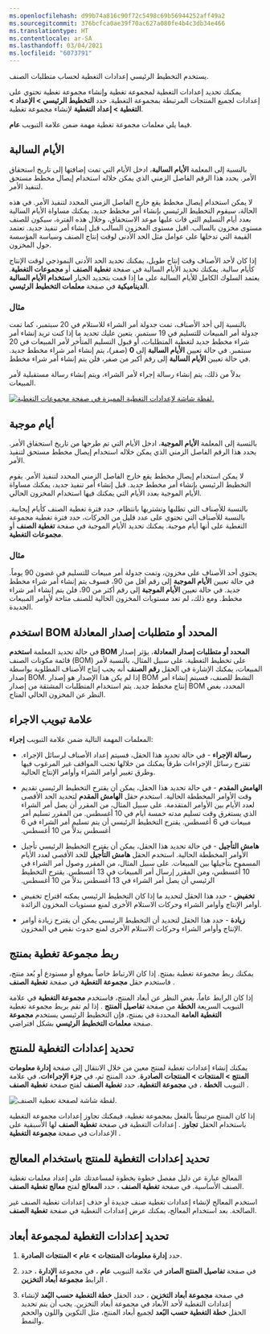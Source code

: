 ```yaml
---
ms.openlocfilehash: d99b74a816c90f72c5498c69b56944252aff49a2
ms.sourcegitcommit: 376bcfca0ae39f70ac627a080fe4b4c3db34e466
ms.translationtype: HT
ms.contentlocale: ar-SA
ms.lasthandoff: 03/04/2021
ms.locfileid: "6073791"
---
```

يستخدم التخطيط الرئيسي إعدادات التغطية لحساب متطلبات الصنف.

يمكنك تحديد إعدادات التغطية لمجموعة تغطية وإنشاء مجموعة تغطية تحتوي على إعدادات لجميع المنتجات المرتبطة بمجموعة التغطية. حدد **التخطيط الرئيسي > الإعداد > التغطية > إعداد التغطية** لإنشاء مجموعة تغطية.

فيما يلي معلمات مجموعة تغطية مهمة ضمن علامة التبويب **عام**.

## <a name="negative-days"></a>الأيام السالبة

بالنسبة إلى المعلمة **الأيام السالبة**، ادخل الأيام التي تمت إضافتها إلى تاريخ استحقاق الأمر. يحدد هذا الرقم الفاصل الزمني الذي يمكن خلاله استخدام إيصال مخطط مستحق لتنفيذ الأمر. 

لا يمكن استخدام إيصال مخطط يقع خارج الفاصل الزمني المحدد لتنفيذ الأمر. في هذه الحالة، سيقوم التخطيط الرئيسي بإنشاء أمر مخطط جديد. يمكنك مساواة الأيام السالبة بعدد أيام التسليم التي فات عليها موعد الاستحقاق، وخلال هذه الفترة، سيكون للصنف مستوى مخزون بالسالب. اقبل مستوى المخزون السالب قبل إنشاء أمر تنفيذ جديد. تعتمد القيمة التي تدخلها على عوامل مثل الحد الأدنى لوقت إنتاج الصنف وسياسة المؤسسة حول المخزون. 

إذا كان لأحد الأصناف وقت إنتاج طويل، يمكنك تحديد الحد الأدنى النموذجي لوقت الإنتاج كأيام سالبة. يمكنك تحديد الأيام السالبة في صفحة **تغطية الصنف** أو **مجموعات التغطية**. يعتمد السلوك الكامل للأيام السالبة على ما إذا قمت بتحديد الخيار **استخدام الأيام السالبة الديناميكية** في صفحة **معلمات التخطيط الرئيسي**.  

### <a name="example"></a>مثال

بالنسبة إلى أحد الأصناف، تمت جدولة أمر الشراء للاستلام في 20 سبتمبر، كما تمت جدولة أمر المبيعات للتسليم في 19 سبتمبر. يتعين عليك تحديد ما إذا كنت تريد إنشاء أمر شراء مخطط جديد لتغطية المتطلبات، أو قبول التسليم المتأخر لأمر المبيعات في 20 سبتمبر. في حالة تعيين **الأيام السالبة** إلى **0** (صفر)، يتم إنشاء أمر شراء مخطط جديد. في حالة تعيين **الأيام السالبة** إلى رقم أكبر من صفر، فلن يتم إنشاء أمر شراء مخطط. 

بدلاً من ذلك، يتم إنشاء رسالة إجراء لأمر الشراء، ويتم إنشاء رسالة مستقبلية لأمر المبيعات.

[![لقطة شاشة لإعدادات التغطية المميزة في صفحة مجموعات التغطية.](../media/coverage-settings.png)](../media/coverage-settings.png#lightbox)

## <a name="positive-days"></a>أيام موجبة

بالنسبة إلى المعلمة **الأيام الموجبة**، ادخل الأيام التي تم طرحها من تاريخ استحقاق الأمر. يحدد هذا الرقم الفاصل الزمني الذي يمكن خلاله استخدام إيصال مخطط مستحق لتنفيذ الأمر.

لا يمكن استخدام إيصال مخطط يقع خارج الفاصل الزمني المحدد لتنفيذ الأمر. يقوم التخطيط الرئيسي بإنشاء أمر مخطط جديد. قبل إنشاء أمر تنفيذ جديد، يمكنك مساواة الأيام الموجبة بعدد الأيام التي يمكنك فيها استخدام المخزون الحالي.

بالنسبة للأصناف التي تطلبها وتشتريها بانتظام، حدد فترة تغطية الصنف كأيام إيجابية. بالنسبة للأصناف التي تحتوي على عدد قليل من الحركات، حدد فترة تغطية مجموعة التغطية على أنها أيام موجبة. يمكنك تحديد الأيام الموجبة في صفحة **تغطية الصنف** أو **مجموعات التغطية**. 

### <a name="example"></a>مثال

يحتوي أحد الأصناف على مخزون، وتمت جدولة أمر مبيعات للتسليم في غضون 90 يوماً. في حالة تعيين **الأيام الموجبة** إلى رقم أقل من 90، فسوف يتم إنشاء أمر شراء مخطط جديد. في حالة تعيين **الأيام الموجبة** إلى رقم أكثر من 90، فلن يتم إنشاء أمر شراء مخطط. ومع ذلك، لم تعد مستويات المخزون الحالية للصنف متاحة لأوامر المبيعات الجديدة.


## <a name="use-the-specified-bom-or-formula-version-requirement"></a>استخدم BOM المحدد أو متطلبات إصدار المعادلة

في حالة تحديد المعلمة **استخدم BOM المحدد أو متطلبات إصدار المعادلة**، يؤثر إصدار قائمة مكونات الصنف (BOM) على تخطيط التغطية. على سبيل المثال، بالنسبة لأمر المبيعات، يمكنك الإشارة في الحقل **رقم الصنف** أنه يجب إنتاج الأصناف المطلوبة بواسطة إصدار BOM. إذا لم يكن هذا الإصدار هو إصدار BOM النشط للصنف، فسيتم إنشاء أمر إنتاج مخطط جديد. يتم استخدام المتطلبات المشتقة من إصدار BOM المحدد، بغض النظر عن المخزون الحالي المتاح.



## <a name="action-tab"></a>علامة تبويب الاجراء

المعلمات المهمة التالية ضمن علامة التبويب **إجراء**:

-   **رسالة الإجراء** - في حالة تحديد هذا الحقل، فسيتم إعداد الأصناف لرسائل الإجراء. تقترح رسائل الإجراءات طرقاً يمكنك من خلالها تجنب المواقف غير المرغوب فيها وطرق تغيير أوامر الشراء وأوامر الإنتاج الحالية.

-   **‬‏‫الهامش المقدم‬‏‫** - في حالة تحديد هذا الحقل، يمكن أن يقترح التخطيط الرئيسي تقديم وقت الأوامر المخططة الحالية. استخدم حقل **‎‬‏‫الهامش المقدم** لتحديد الحد الأقصى لعدد الأيام بين الأوامر المتقدمة.
    على سبيل المثال، من المقرر أن يصل أمر الشراء الذي يستغرق وقت تسليم مدته خمسة أيام في 10 أغسطس. من المقرر تسليم أمر مبيعات في 6 أغسطس. يقترح التخطيط الرئيسي أن يتم تسليم أمر الشراء في 6 أغسطس بدلاً من 10 أغسطس.

-   **‬‏‫هامش التأجيل‬‏‫** - في حالة تحديد هذا الحقل، يمكن أن يقترح التخطيط الرئيسي تأجيل الأوامر المخططة الحالية. استخدم الحقل **هامش التأجيل** للحد الأقصى لعدد الأيام المسموح بتأجيلها بين المبيعات.
    على سبيل المثال، من المقرر وصول أمر الشراء في 10 أغسطس، ومن المقرر إرسال أمر المبيعات في 13 أغسطس. يقترح التخطيط الرئيسي أن يصل أمر الشراء في 13 أغسطس بدلاً من 10 أغسطس.

-   **تخفيض** - حدد هذا الحقل لتحديد ما إذا كان التخطيط الرئيسي يمكنه اقتراح تخفيض أوامر الإنتاج وأوامر الشراء وحركات الاستلام الأخرى لمنع مستويات المخزون الزائدة.

-   **زيادة** - حدد هذا الحقل لتحديد أن التخطيط الرئيسي يمكن أن يقترح زيادة أوامر الإنتاج وأوامر الشراء وحركات الاستلام الأخرى لمنع حدوث نقص في المخزون.

## <a name="link-a-coverage-group-to-a-product"></a>ربط مجموعة تغطية بمنتج

يمكنك ربط مجموعة تغطية بمنتج. إذا كان الارتباط خاصاً بموقع أو مستودع أو بُعد منتج، فاستخدم حقل **مجموعة التغطية** في صفحة **تغطية الصنف‏‎** .

إذا كان الرابط عاماً، بغض النظر عن أبعاد المنتج، فاستخدم **مجموعة التغطية** في علامة التبويب السريعة **الخطة‬** من صفحة **تفاصيل المنتج** . إذا لم تقم بربط مجموعة تغطية بمنتج، فإن التخطيط الرئيسي يستخدم **مجموعة ‎التغطية العامة** المحددة في صفحة **معلمات التخطيط الرئيسي** بشكل افتراضي.


## <a name="specify-coverage-settings-for-a-product"></a>تحديد إعدادات التغطية للمنتج

يمكنك إنشاء إعدادات تغطية لمنتج معين من خلال الانتقال إلى صفحة **إدارة معلومات المنتج > المنتجات > المنتجات الصادرة**. حدد المنتج ثم، في **جزء الإجراءات**، في علامة التبويب **الخطة** ، في **مجموعة التغطية**، حدد **تغطية الصنف** لفتح صفحة **تغطية الصنف** .

![لقطة شاشة لصفحة تغطية الصنف.](../media/item-coverage.png)

إذا كان المنتج مرتبطاً بالفعل بمجموعة تغطية، فيمكنك تجاوز إعدادات مجموعة التغطية باستخدام الحقل **تجاوز** . إعدادات التغطية في صفحة **تغطية الصنف** لها الأسبقية على الإعدادات في صفحة **مجموعة التغطية‏‎** .


## <a name="specify-coverage-settings-for-a-product-by-using-a-wizard"></a>تحديد إعدادات التغطية للمنتج باستخدام المعالج‬

المعالج عبارة عن دليل مفصل خطوة بخطوة لمساعدتك على إعداد معلمات تغطية الصنف الأساسية. في صفحة **تغطية الصنف** ، حدد **المعالج** لفتح **معالج تغطية الصنف**.

استخدم المعالج لإنشاء إعدادات تغطية صنف جديدة أو حذف إعدادات تغطية الصنف غير الصالحة. بعد استخدام المعالج، يمكنك عرض إعدادات التغطية في صفحة **تغطية الصنف**.

## <a name="specify-coverage-settings-for-a-dimension-group"></a>تحديد إعدادات التغطية لمجموعة أبعاد

1.  حدد **إدارة معلومات المنتجات > عام‬ > المنتجات الصادرة**.

2.  في صفحة **تفاصيل المنتج الصادر** في علامة التبويب **عام** ، في مجموعة **الإدارة‬** ، حدد الرابط **مجموعة أبعاد التخزين** .

3.  في صفحة **مجموعة أبعاد التخزين** ، حدد الحقل **‏‫خطة التغطية حسب البُعد‬** لإنشاء إعدادات التغطية لأحد الأبعاد في مجموعة أبعاد التخزين‬.
    يجب أن يتم تحديد الحقل **‏‫خطة التغطية حسب البُعد‬** لجميع أبعاد المنتج، مثل التكوين واللون والحجم والنمط.
